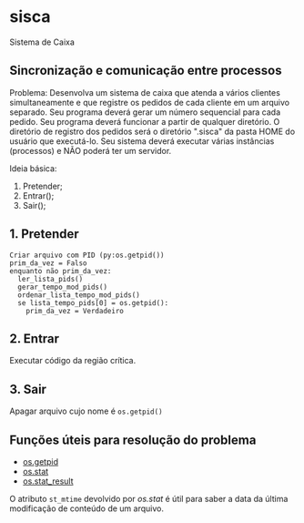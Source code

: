 # sisca
Sistema de Caixa

## Sincronização e comunicação entre processos
Problema: Desenvolva um sistema de caixa que atenda a vários clientes simultaneamente e que registre os pedidos de cada cliente 
em um arquivo separado. Seu programa deverá gerar um número sequencial para cada pedido. Seu programa deverá funcionar a partir de qualquer diretório. O diretório de registro dos pedidos será o diretório ".sisca" da pasta HOME do usuário que executá-lo. Seu sistema deverá executar várias instâncias (processos) e NÃO poderá ter um servidor.

Ideia básica:
1. Pretender;
2. Entrar();
3. Sair();
  
## 1. Pretender
```
Criar arquivo com PID (py:os.getpid())
prim_da_vez = Falso
enquanto não prim_da_vez:
  ler_lista_pids()
  gerar_tempo_mod_pids()
  ordenar_lista_tempo_mod_pids()
  se lista_tempo_pids[0] = os.getpid():
    prim_da_vez = Verdadeiro
```
## 2. Entrar
Executar código da região crítica.

## 3. Sair
Apagar arquivo cujo nome é `os.getpid()`

## Funções úteis para resolução do problema
* [os.getpid](https://docs.python.org/3/library/os.html?highlight=os%20getpid#os.getpid)
* [os.stat](https://docs.python.org/3/library/os.html?highlight=os%20stat#os.stat)
* [os.stat_result](https://docs.python.org/3/library/os.html?highlight=os%20stat#os.stat_result) 

O atributo `st_mtime` devolvido por *os.stat* é útil para saber a data da última modificação de conteúdo de um arquivo.
